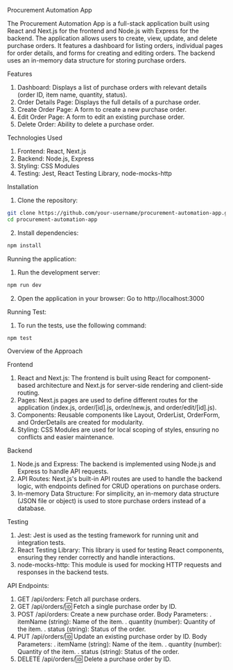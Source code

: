 Procurement Automation App

The Procurement Automation App is a full-stack application built using React and Next.js for the frontend and Node.js with Express for the backend. The application allows users to create, view, update, and delete purchase orders. It features a dashboard for listing orders, individual pages for order details, and forms for creating and editing orders. The backend uses an in-memory data structure for storing purchase orders.

Features

1. Dashboard: Displays a list of purchase orders with relevant details (order ID, item name, quantity, status).
2. Order Details Page: Displays the full details of a purchase order.
3. Create Order Page: A form to create a new purchase order.
4. Edit Order Page: A form to edit an existing purchase order.
5. Delete Order: Ability to delete a purchase order.

Technologies Used

1. Frontend: React, Next.js
2. Backend: Node.js, Express
3. Styling: CSS Modules
4. Testing: Jest, React Testing Library, node-mocks-http

Installation

1. Clone the repository:

```bash
git clone https://github.com/your-username/procurement-automation-app.git
cd procurement-automation-app
```

2. Install dependencies:

```bash
npm install
```

Running the application:

1. Run the development server:

```bash
npm run dev
```

2. Open the application in your browser:
   Go to http://localhost:3000

Running Test:

1. To run the tests, use the following command:

```bash
npm test
```

Overview of the Approach

Frontend

1. React and Next.js: The frontend is built using React for component-based architecture and Next.js for server-side rendering and client-side routing.
2. Pages: Next.js pages are used to define different routes for the application (index.js, order/[id].js, order/new.js, and order/edit/[id].js).
3. Components: Reusable components like Layout, OrderList, OrderForm, and OrderDetails are created for modularity.
4. Styling: CSS Modules are used for local scoping of styles, ensuring no conflicts and easier maintenance.

Backend

1. Node.js and Express: The backend is implemented using Node.js and Express to handle API requests.
2. API Routes: Next.js's built-in API routes are used to handle the backend logic, with endpoints defined for CRUD operations on purchase orders.
3. In-memory Data Structure: For simplicity, an in-memory data structure (JSON file or object) is used to store purchase orders instead of a database.

Testing

1. Jest: Jest is used as the testing framework for running unit and integration tests.
2. React Testing Library: This library is used for testing React components, ensuring they render correctly and handle interactions.
3. node-mocks-http: This module is used for mocking HTTP requests and responses in the backend tests.

API Endpoints:

1. GET /api/orders: Fetch all purchase orders.
2. GET /api/orders/:id: Fetch a single purchase order by ID.
3. POST /api/orders: Create a new purchase order.
   Body Parameters:
   . itemName (string): Name of the item.
   . quantity (number): Quantity of the item.
   . status (string): Status of the order.
4. PUT /api/orders/:id: Update an existing purchase order by ID.
   Body Parameters:
   . itemName (string): Name of the item.
   . quantity (number): Quantity of the item.
   . status (string): Status of the order.
5. DELETE /api/orders/:id: Delete a purchase order by ID.
